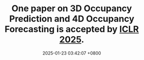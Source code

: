 ---
title: >-
    One paper on <strong>3D Occupancy Prediction</strong> and <strong>4D Occupancy Forecasting</strong> is accepted by
    <a href="https://iclr.cc/Conferences/2025" target="_blank">ICLR 2025</a>.
date: 2025-01-23 03:42:07 +0800
---